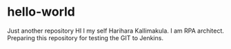 # hello-world
Just another repository 
HI I my self Harihara Kallimakula. I am RPA architect. 
Preparing this repository for testing the GIT to Jenkins.
